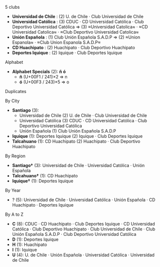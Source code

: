 5 clubs

- **Universidad de Chile** : (2) U. de Chile · Club Universidad de Chile
- **Universidad Católica** : (3) CDUC · CD Universidad Católica · Club Deportivo Universidad Católica ⇒ (3) ≈Universidad Catolica≈ · ≈CD Universidad Catolica≈ · ≈Club Deportivo Universidad Catolica≈
- **Unión Española** : (1) Club Unión Española S.A.D.P ⇒ (2) ≈Union Espanola≈ · ≈Club Union Espanola S.A.D.P≈
- **CD Huachipato** : (2) Huachipato · Club Deportivo Huachipato
- **Deportes Iquique** : (2) Iquique · Club Deportes Iquique




Alphabet

- **Alphabet Specials** (2):  **ñ**  **ó** 
  - **ñ** (U+00F1 / 241)×2 ⇒ n
  - **ó** (U+00F3 / 243)×5 ⇒ o




Duplicates





By City

- **Santiago** (3): 
  - Universidad de Chile  (2) U. de Chile · Club Universidad de Chile
  - Universidad Católica  (3) CDUC · CD Universidad Católica · Club Deportivo Universidad Católica
  - Unión Española  (1) Club Unión Española S.A.D.P
- **Iquique** (1): Deportes Iquique  (2) Iquique · Club Deportes Iquique
- **Talcahuano** (1): CD Huachipato  (2) Huachipato · Club Deportivo Huachipato




By Region

- **Santiago†** (3):   Universidad de Chile · Universidad Católica · Unión Española
- **Talcahuano†** (1):   CD Huachipato
- **Iquique†** (1):   Deportes Iquique




By Year

- ? (5):   Universidad de Chile · Universidad Católica · Unión Española · CD Huachipato · Deportes Iquique






By A to Z

- **C** (8): CDUC · CD Huachipato · Club Deportes Iquique · CD Universidad Católica · Club Deportivo Huachipato · Club Universidad de Chile · Club Unión Española S.A.D.P · Club Deportivo Universidad Católica
- **D** (1): Deportes Iquique
- **H** (1): Huachipato
- **I** (1): Iquique
- **U** (4): U. de Chile · Unión Española · Universidad Católica · Universidad de Chile




